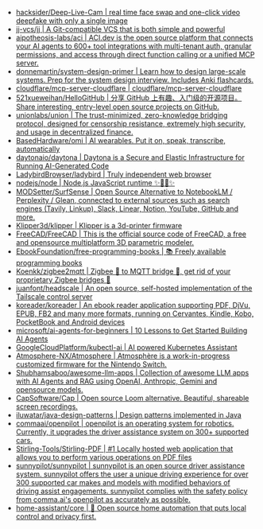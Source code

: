 + [hacksider/Deep-Live-Cam | real time face swap and one-click video deepfake with only a single image](https://github.com//hacksider/Deep-Live-Cam)
+ [jj-vcs/jj | A Git-compatible VCS that is both simple and powerful](https://github.com//jj-vcs/jj)
+ [aipotheosis-labs/aci | ACI.dev is the open source platform that connects your AI agents to 600+ tool integrations with multi-tenant auth, granular permissions, and access through direct function calling or a unified MCP server.](https://github.com//aipotheosis-labs/aci)
+ [donnemartin/system-design-primer | Learn how to design large-scale systems. Prep for the system design interview. Includes Anki flashcards.](https://github.com//donnemartin/system-design-primer)
+ [cloudflare/mcp-server-cloudflare | cloudflare/mcp-server-cloudflare](https://github.com//cloudflare/mcp-server-cloudflare)
+ [521xueweihan/HelloGitHub | 分享 GitHub 上有趣、入门级的开源项目。Share interesting, entry-level open source projects on GitHub.](https://github.com//521xueweihan/HelloGitHub)
+ [unionlabs/union | The trust-minimized, zero-knowledge bridging protocol, designed for censorship resistance, extremely high security, and usage in decentralized finance.](https://github.com//unionlabs/union)
+ [BasedHardware/omi | AI wearables. Put it on, speak, transcribe, automatically](https://github.com//BasedHardware/omi)
+ [daytonaio/daytona | Daytona is a Secure and Elastic Infrastructure for Running AI-Generated Code](https://github.com//daytonaio/daytona)
+ [LadybirdBrowser/ladybird | Truly independent web browser](https://github.com//LadybirdBrowser/ladybird)
+ [nodejs/node | Node.js JavaScript runtime ✨🐢🚀✨](https://github.com//nodejs/node)
+ [MODSetter/SurfSense | Open Source Alternative to NotebookLM / Perplexity / Glean, connected to external sources such as search engines (Tavily, Linkup), Slack, Linear, Notion, YouTube, GitHub and more.](https://github.com//MODSetter/SurfSense)
+ [Klipper3d/klipper | Klipper is a 3d-printer firmware](https://github.com//Klipper3d/klipper)
+ [FreeCAD/FreeCAD | This is the official source code of FreeCAD, a free and opensource multiplatform 3D parametric modeler.](https://github.com//FreeCAD/FreeCAD)
+ [EbookFoundation/free-programming-books | 📚 Freely available programming books](https://github.com//EbookFoundation/free-programming-books)
+ [Koenkk/zigbee2mqtt | Zigbee 🐝 to MQTT bridge 🌉, get rid of your proprietary Zigbee bridges 🔨](https://github.com//Koenkk/zigbee2mqtt)
+ [juanfont/headscale | An open source, self-hosted implementation of the Tailscale control server](https://github.com//juanfont/headscale)
+ [koreader/koreader | An ebook reader application supporting PDF, DjVu, EPUB, FB2 and many more formats, running on Cervantes, Kindle, Kobo, PocketBook and Android devices](https://github.com//koreader/koreader)
+ [microsoft/ai-agents-for-beginners | 10 Lessons to Get Started Building AI Agents](https://github.com//microsoft/ai-agents-for-beginners)
+ [GoogleCloudPlatform/kubectl-ai | AI powered Kubernetes Assistant](https://github.com//GoogleCloudPlatform/kubectl-ai)
+ [Atmosphere-NX/Atmosphere | Atmosphère is a work-in-progress customized firmware for the Nintendo Switch.](https://github.com//Atmosphere-NX/Atmosphere)
+ [Shubhamsaboo/awesome-llm-apps | Collection of awesome LLM apps with AI Agents and RAG using OpenAI, Anthropic, Gemini and opensource models.](https://github.com//Shubhamsaboo/awesome-llm-apps)
+ [CapSoftware/Cap | Open source Loom alternative. Beautiful, shareable screen recordings.](https://github.com//CapSoftware/Cap)
+ [iluwatar/java-design-patterns | Design patterns implemented in Java](https://github.com//iluwatar/java-design-patterns)
+ [commaai/openpilot | openpilot is an operating system for robotics. Currently, it upgrades the driver assistance system on 300+ supported cars.](https://github.com//commaai/openpilot)
+ [Stirling-Tools/Stirling-PDF | #1 Locally hosted web application that allows you to perform various operations on PDF files](https://github.com//Stirling-Tools/Stirling-PDF)
+ [sunnypilot/sunnypilot | sunnypilot is an open source driver assistance system. sunnypilot offers the user a unique driving experience for over 300 supported car makes and models with modified behaviors of driving assist engagements. sunnypilot complies with the safety policy from comma.ai's openpilot as accurately as possible.](https://github.com//sunnypilot/sunnypilot)
+ [home-assistant/core | 🏡 Open source home automation that puts local control and privacy first.](https://github.com//home-assistant/core)

